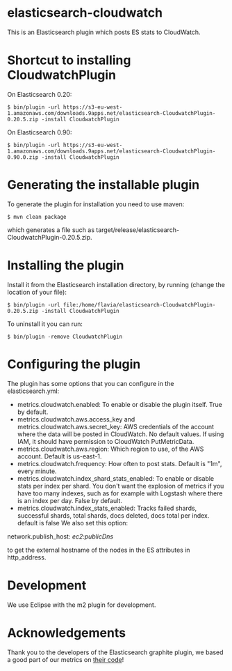 elasticsearch-cloudwatch
========================

This is an Elasticsearch plugin which posts ES stats to CloudWatch.

# Shortcut to installing CloudwatchPlugin

On Elasticsearch 0.20:

    $ bin/plugin -url https://s3-eu-west-1.amazonaws.com/downloads.9apps.net/elasticsearch-CloudwatchPlugin-0.20.5.zip -install CloudwatchPlugin

On Elasticsearch 0.90:
    
    $ bin/plugin -url https://s3-eu-west-1.amazonaws.com/downloads.9apps.net/elasticsearch-CloudwatchPlugin-0.90.0.zip -install CloudwatchPlugin

# Generating the installable plugin

To generate the plugin for installation you need to use maven:

    $ mvn clean package

which generates a file such as target/release/elasticsearch-CloudwatchPlugin-0.20.5.zip.

# Installing the plugin

Install it from the Elasticsearch installation directory, by running (change the location of your file):

    $ bin/plugin -url file:/home/flavia/elasticsearch-CloudwatchPlugin-0.20.5.zip -install CloudwatchPlugin

To uninstall it you can run:

    $ bin/plugin -remove CloudwatchPlugin

# Configuring the plugin

The plugin has some options that you can configure in the elasticsearch.yml:

  * metrics.cloudwatch.enabled: To enable or disable the plugin itself. True by default.
  * metrics.cloudwatch.aws.access_key and metrics.cloudwatch.aws.secret_key: AWS credentials of the account where the data will be posted in CloudWatch. No default values. If using IAM, it should have permission to CloudWatch PutMetricData.
  * metrics.cloudwatch.aws.region: Which region to use, of the AWS account. Default is us-east-1.
  * metrics.cloudwatch.frequency: How often to post stats. Default is "1m", every minute.
  * metrics.cloudwatch.index_shard_stats_enabled: To enable or disable stats per index per shard. You don't want the explosion of metrics if you have too many indexes, such as for example with Logstash where there is an index per day. False by default.
  * metrics.cloudwatch.index_stats_enabled: Tracks failed shards, successful shards, total shards, docs deleted, docs total per index. default is false 
We also set this option:

network.publish_host: _ec2:publicDns_

to get the external hostname of the nodes in the ES attributes in http_address.

# Development

We use Eclipse with the m2 plugin for development.

# Acknowledgements

Thank you to the developers of the Elasticsearch graphite plugin, we based a good part of our metrics on [their code](https://github.com/spinscale/elasticsearch-graphite-plugin)!

